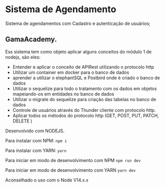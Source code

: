 # Sistema de Agendamento

Sistema de agendamentos com Cadastro e autenticação de usuários;

## GamaAcademy.
Ess sistema tem como objeto aplicar alguns conceitos do módulo 1 de nodejs, são eles:
- Entender e aplicar o conceito de APIRest utilizando o protocolo http
- Utilizar um container em docker para o banco de dados
- aprender a utilizar o elephantSQL e Postbird onde é criado o banco de dados
- Utilizar o sequelize para todo o tratamento com os dados em objetos mapeiando-os em entidades no banco de dados
- Utilizar o migrate do sequelize para criação das tabelas no banco de dados
- Controle de usuários através do Thunder cliente com protocolo http.
- Aplicar todos os métodos do protocolo http (GET, POST, PUT, PATCH, DELETE )

Desenvolvido com NODEJS.

Para instalar com NPM: `npm i`

Para instalar com YARN: `yarn`

Para iniciar em modo de desenvolvimento com NPM ` npm run dev `

Para iniciar em modo de desenvolvimento com YARN ` yarn dev `

Aconselhado o uso com o Node V14.x.x 